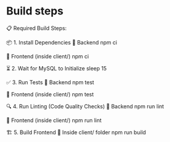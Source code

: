 # Build steps
📋 Required Build Steps:

📦 1. Install Dependencies
🔹 Backend
npm ci

🔹 Frontend (inside client/)
npm ci

⏳ 2. Wait for MySQL to Initialize
sleep 15

✅ 3. Run Tests
🔹 Backend
npm test

🔹 Frontend (inside client/)
npm test

🔍 4. Run Linting (Code Quality Checks)
🔹 Backend
npm run lint

🔹 Frontend (inside client/)
npm run lint

🏗️ 5. Build Frontend
🔹 Inside client/ folder
npm run build